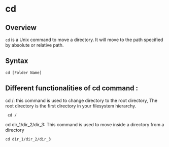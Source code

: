 # cd

## Overview
`cd` is a Unix command to move a directory. It will move to the path specified by absolute or relative path.

## Syntax
```
cd [Folder Name]
```
## Different functionalities of cd command : 

 cd /: this command is used to change directory to the root directory, The root directory is the first directory in your filesystem hierarchy. 
 ``` 
  cd /
 ```
 
 cd dir_1/dir_2/dir_3: This command is used to move inside a directory from a directory 
 
 ```
 cd dir_1/dir_2/dir_3
 ```
 
 
